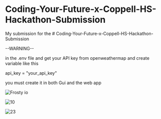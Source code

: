 # Coding-Your-Future-x-Coppell-HS-Hackathon-Submission

My submission for the # Coding-Your-Future-x-Coppell-HS-Hackathon-Submission

--WARNING--

in the .env file and get your API key from openweathermap and create variable like this

api_key = "your_api_key"

you must create it in both Gui and the web app 

![Frosty io](https://user-images.githubusercontent.com/106468069/221404980-d29cceaf-beee-4666-919f-b01566855f8a.png)

![10](https://user-images.githubusercontent.com/106468069/221404949-c64a5e81-f4f5-4dc4-b2c3-fe62a45554b3.PNG)

![23](https://user-images.githubusercontent.com/106468069/221404959-6dc3a3a2-0d6d-45f4-a626-2d5e0b92665b.PNG)
